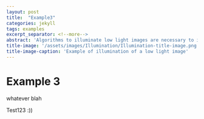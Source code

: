 ```yaml
---
layout: post
title:  "Example3"
categories: jekyll
tags: examples
excerpt_separator: <!--more-->
abstract: 'Algorithms to illuminate low light images are necessary to improve the visibility and quality of images captured in low light conditions, where details may be obscured by darkness or noise. By applying sophisticated algorithms, these techniques help reveal important features and information crucial for various applications such as surveillance, photography, and medical imaging.'
title-image: '/assets/images/Illumination/Illumination-title-image.png'
title-image-caption: 'Example of illumination of a low light image'
---
```


# Example 3

whatever blah

<!--more-->

Test123 :))
